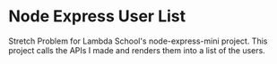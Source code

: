# Node Express User List

Stretch Problem for Lambda School's node-express-mini project. This project calls the APIs I made and renders them into a list of the users.